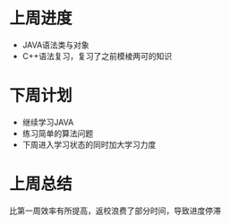 # 上周进度 #
- JAVA语法类与对象
- C++语法复习，复习了之前模棱两可的知识
# 下周计划 #
- 继续学习JAVA
- 练习简单的算法问题
- 下周进入学习状态的同时加大学习力度
# 上周总结 #
比第一周效率有所提高，返校浪费了部分时间，导致进度停滞